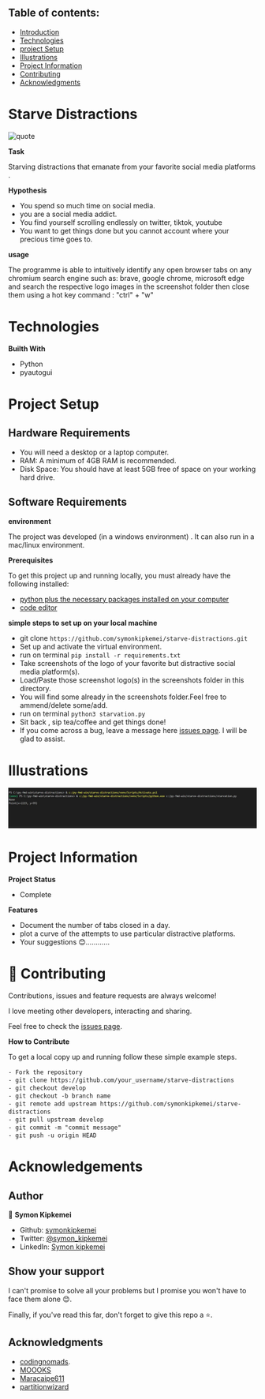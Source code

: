 

## Table of contents:
- [Introduction](#intro)
- [Technologies](#tech)
- [project Setup](#projo)
- [Illustrations](#illus)
- [Project Information](#info)
- [Contributing](#contri)
- [Acknowledgments](#know)

<INTRODUCTION>

<h1 id="intro">Starve Distractions</h1>

![quote](quote.jpg)

**Task**

Starving distractions that emanate from your favorite social media platforms .
 
**Hypothesis**

- You spend so much time on social media.
- you are a social media addict.
- You find yourself scrolling endlessly on twitter, tiktok, youtube
- You want to get things done but you cannot account where your precious time goes to.

**usage**

The programme is able to intuitively identify any open browser tabs on any chromium search engine such as: brave, google chrome, microsoft edge and search the respective logo images in the screenshot folder then close them using a hot key command : "ctrl" + "w"


<TECHNOLOGIES>

<h1 id="tech">Technologies</h1>

**Builth With**
- Python
- pyautogui


<PROJECT-SETUP>

<h1 id="projo">Project Setup</h1>


## Hardware Requirements
- You will need a desktop or a laptop computer.
- RAM: A minimum of 4GB RAM is recommended.
- Disk Space: You should have at least 5GB free of space on your working hard drive.

## Software Requirements

**environment**

The project was developed (in a windows environment) . It can also run in a mac/linux environment.

**Prerequisites**

To get this project up and running locally, you must already have the following installed:
- [python plus the necessary packages installed on your computer](https://www.python.org/downloads/)
- [code editor ](https://code.visualstudio.com/)


**simple steps to set up on your local machine**

- git clone ```https://github.com/symonkipkemei/starve-distractions.git ```
- Set up and activate the virtual environment.
- run on terminal ```pip install -r requirements.txt```
- Take screenshots of the logo of your favorite but distractive social media platform(s).
- Load/Paste those screenshot logo(s) in the screenshots folder in this directory.
- You will find some already in the screenshots folder.Feel free to ammend/delete some/add.
- run on terminal ```python3 starvation.py   ```
- Sit back , sip tea/coffee and get things done!
- If you come across a bug, leave a message here [issues page](https://github.com/symonkipkemei/api-database-chefbook/issues). I will be glad to assist.


<ILLUSTRATIONS>

<h1 id="illus">Illustrations</h1>

![image](illu.png)



<PROJECT-INFORMATION>

<h1 id="info">Project Information</h1>

**Project Status**
- Complete

**Features**
- Document the number of tabs closed in a day.
- plot a curve of the attempts to use particular distractive platforms.
- Your suggestions 😊............


<CONTRIBUTING>

<h1 id="contri">🤝 Contributing</h1>

Contributions, issues and feature requests are always welcome!

I love meeting other developers, interacting and sharing.

Feel free to check the [issues page](https://github.com/symonkipkemei/api-database-chefbook/issues).

**How to Contribute**

To get a local copy up and running follow these simple example steps.

```
- Fork the repository
- git clone https://github.com/your_username/starve-distractions
- git checkout develop
- git checkout -b branch name
- git remote add upstream https://github.com/symonkipkemei/starve-distractions
- git pull upstream develop
- git commit -m "commit message"
- git push -u origin HEAD
```


<ACKNOWLEDGMENTS>

<h1 id="know">Acknowledgements</h1>

## Author

👤 **Symon Kipkemei**

- Github: [symonkipkemei](https://github.com/symonkipkemei)
- Twitter: [@symon_kipkemei](https://twitter.com/symon_kipkemei)
- LinkedIn: [Symon kipkemei](https://www.linkedin.com/in/symon-kipkemei/)


## Show your support


I can't promise to solve all your problems but I promise you won't have 
to face them alone 😊.

Finally, if you've read this far, don't forget to give this repo a ⭐️. 


## Acknowledgments

- [codingnomads](https://codingnomads.co/).
- [MOOOKS](https://github.com/MOOOKS/distractionStopper1000)
- [Maracaipe611](https://github.com/asweigart/pyautogui/issues/321)
- [partitionwizard](https://www.partitionwizard.com/partitionmanager/git-is-not-recognized.html)

